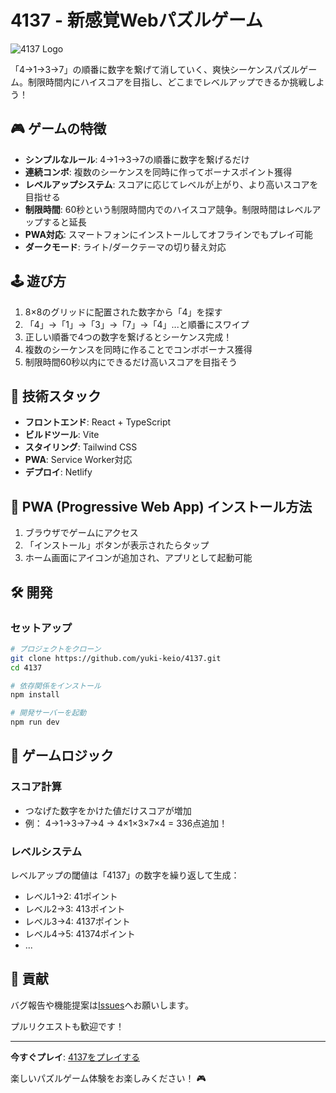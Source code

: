 # 4137 - 新感覚Webパズルゲーム

![4137 Logo](https://4137game.yuki-lab.com/images/smart.png)

「4→1→3→7」の順番に数字を繋げて消していく、爽快シーケンスパズルゲーム。制限時間内にハイスコアを目指し、どこまでレベルアップできるか挑戦しよう！

## 🎮 ゲームの特徴

- **シンプルなルール**: 4→1→3→7の順番に数字を繋げるだけ
- **連続コンボ**: 複数のシーケンスを同時に作ってボーナスポイント獲得
- **レベルアップシステム**: スコアに応じてレベルが上がり、より高いスコアを目指せる
- **制限時間**: 60秒という制限時間内でのハイスコア競争。制限時間はレベルアップすると延長
- **PWA対応**: スマートフォンにインストールしてオフラインでもプレイ可能
- **ダークモード**: ライト/ダークテーマの切り替え対応

## 🕹️ 遊び方

1. 8×8のグリッドに配置された数字から「4」を探す
2. 「4」→「1」→「3」→「7」→「4」...と順番にスワイプ
3. 正しい順番で4つの数字を繋げるとシーケンス完成！
4. 複数のシーケンスを同時に作ることでコンボボーナス獲得
5. 制限時間60秒以内にできるだけ高いスコアを目指そう

## 🚀 技術スタック

- **フロントエンド**: React + TypeScript
- **ビルドツール**: Vite
- **スタイリング**: Tailwind CSS
- **PWA**: Service Worker対応
- **デプロイ**: Netlify

## 📱 PWA (Progressive Web App) インストール方法

1. ブラウザでゲームにアクセス
2. 「インストール」ボタンが表示されたらタップ
3. ホーム画面にアイコンが追加され、アプリとして起動可能

## 🛠️ 開発

### セットアップ

```bash
# プロジェクトをクローン
git clone https://github.com/yuki-keio/4137.git
cd 4137

# 依存関係をインストール
npm install

# 開発サーバーを起動
npm run dev
```

## 🎯 ゲームロジック

### スコア計算

- つなげた数字をかけた値だけスコアが増加
- 例： 4→1→3→7→4 → 4×1×3×7×4 = 336点追加！

### レベルシステム

レベルアップの閾値は「4137」の数字を繰り返して生成：
- レベル1→2: 41ポイント
- レベル2→3: 413ポイント  
- レベル3→4: 4137ポイント
- レベル4→5: 41374ポイント
- ...

## 🤝 貢献

バグ報告や機能提案は[Issues](https://github.com/yuki-keio/4137/issues)へお願いします。

プルリクエストも歓迎です！

---

**今すぐプレイ**: [4137をプレイする](https://4137game.yuki-lab.com)

楽しいパズルゲーム体験をお楽しみください！ 🎮
